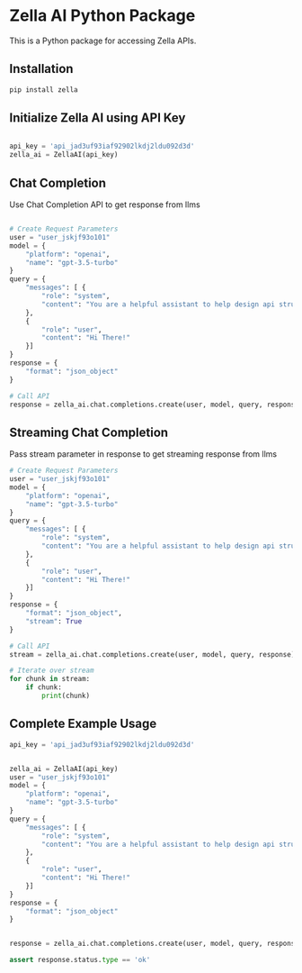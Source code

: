 # Zella AI Python Package

This is a Python package for accessing Zella APIs.


## Installation

```bash
pip install zella
```

## Initialize Zella AI using API Key

```python 

api_key = 'api_jad3uf93iaf92902lkdj2ldu092d3d'
zella_ai = ZellaAI(api_key)


```

## Chat Completion
Use Chat Completion API to get response from llms

```python

# Create Request Parameters
user = "user_jskjf93o101"
model = {
    "platform": "openai",
    "name": "gpt-3.5-turbo"
}
query = {
    "messages": [ {
        "role": "system",
        "content": "You are a helpful assistant to help design api structure"
    },
    {
        "role": "user",
        "content": "Hi There!"
    }]
}
response = {
    "format": "json_object"
}

# Call API
response = zella_ai.chat.completions.create(user, model, query, response)

```

## Streaming Chat Completion
Pass stream parameter in response to get streaming response from llms

```python
# Create Request Parameters
user = "user_jskjf93o101"
model = {
    "platform": "openai",
    "name": "gpt-3.5-turbo"
}
query = {
    "messages": [ {
        "role": "system",
        "content": "You are a helpful assistant to help design api structure"
    },
    {
        "role": "user",
        "content": "Hi There!"
    }]
}
response = {
    "format": "json_object",
    "stream": True
}

# Call API
stream = zella_ai.chat.completions.create(user, model, query, response)

# Iterate over stream
for chunk in stream:
    if chunk:
        print(chunk)

```


## Complete Example Usage

```python
api_key = 'api_jad3uf93iaf92902lkdj2ldu092d3d'


zella_ai = ZellaAI(api_key)
user = "user_jskjf93o101"
model = {
    "platform": "openai",
    "name": "gpt-3.5-turbo"
}
query = {
    "messages": [ {
        "role": "system",
        "content": "You are a helpful assistant to help design api structure"
    },
    {
        "role": "user",
        "content": "Hi There!"
    }]
}
response = {
    "format": "json_object"
}


response = zella_ai.chat.completions.create(user, model, query, response)

assert response.status.type == 'ok'

```